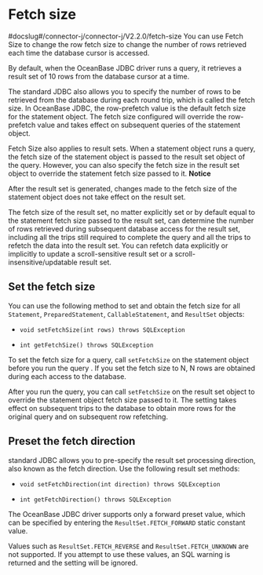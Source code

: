Fetch size 
===============================
#docslug#/connector-j/connector-j/V2.2.0/fetch-size
You can use Fetch Size to change the row fetch size to change the number of rows retrieved each time the database cursor is accessed. 

By default, when the OceanBase JDBC driver runs a query, it retrieves a result set of 10 rows from the database cursor at a time. 

The standard JDBC also allows you to specify the number of rows to be retrieved from the database during each round trip, which is called the fetch size. In OceanBase JDBC, the row-prefetch value is the default fetch size for the statement object. The fetch size configured will override the row-prefetch value and takes effect on subsequent queries of the statement object. 

Fetch Size also applies to result sets. When a statement object runs a query, the fetch size of the statement object is passed to the result set object of the query. However, you can also specify the fetch size in the result set object to override the statement fetch size passed to it. 
**Notice**



After the result set is generated, changes made to the fetch size of the statement object does not take effect on the result set.

The fetch size of the result set, no matter explicitly set or by default equal to the statement fetch size passed to the result set, can determine the number of rows retrieved during subsequent database access for the result set, including all the trips still required to complete the query and all the trips to refetch the data into the result set. You can refetch data explicitly or implicitly to update a scroll-sensitive result set or a scroll-insensitive/updatable result set. 

Set the fetch size 
------------------------------------

You can use the following method to set and obtain the fetch size for all `Statement`, `PreparedStatement`, `CallableStatement`, and `ResultSet` objects:

* `void setFetchSize(int rows) throws SQLException`

  

* `int getFetchSize() throws SQLException`

  




To set the fetch size for a query, call `setFetchSize` on the statement object before you run the query . If you set the fetch size to N, N rows are obtained during each access to the database. 

After you run the query, you can call `setFetchSize` on the result set object to override the statement object fetch size passed to it. The setting takes effect on subsequent trips to the database to obtain more rows for the original query and on subsequent row refetching. 

Preset the fetch direction 
--------------------------------------------

standard JDBC allows you to pre-specify the result set processing direction, also known as the fetch direction. Use the following result set methods:

* `void setFetchDirection(int direction) throws SQLException`

  

* `int getFetchDirection() throws SQLException`

  




The OceanBase JDBC driver supports only a forward preset value, which can be specified by entering the `ResultSet.FETCH_FORWARD` static constant value. 

Values such as `ResultSet.FETCH_REVERSE` and `ResultSet.FETCH_UNKNOWN` are not supported. If you attempt to use these values, an SQL warning is returned and the setting will be ignored.
